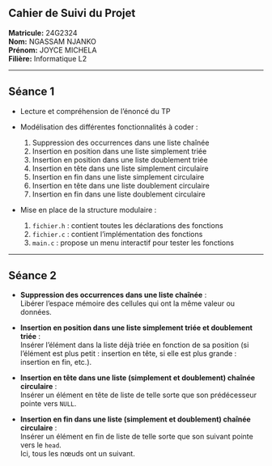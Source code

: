 ## Cahier de Suivi du Projet
**Matricule:** 24G2324  
**Nom:** NGASSAM NJANKO  
**Prénom:** JOYCE MICHELA  
**Filière:** Informatique L2

---

## Séance 1
- Lecture et compréhension de l’énoncé du TP
- Modélisation des différentes fonctionnalités à coder :
  1. Suppression des occurrences dans une liste chaînée
  2. Insertion en position dans une liste simplement triée
  3. Insertion en position dans une liste doublement triée
  4. Insertion en tête dans une liste simplement circulaire
  5. Insertion en fin dans une liste simplement circulaire
  6. Insertion en tête dans une liste doublement circulaire
  7. Insertion en fin dans une liste doublement circulaire

- Mise en place de la structure modulaire :
  1. `fichier.h` : contient toutes les déclarations des fonctions
  2. `fichier.c` : contient l’implémentation des fonctions  
  3. `main.c` : propose un menu interactif pour tester les fonctions

---

## Séance 2
- **Suppression des occurrences dans une liste chaînée** :  
  Libérer l’espace mémoire des cellules qui ont la même valeur ou données.

- **Insertion en position dans une liste simplement triée et doublement triée** :  
  Insérer l’élément dans la liste déjà triée en fonction de sa position (si l’élément est plus petit : insertion en tête, si elle est plus grande : insertion en fin, etc.).

- **Insertion en tête dans une liste (simplement et doublement) chaînée circulaire** :  
  Insérer un élément en tête de liste de telle sorte que son prédécesseur pointe vers `NULL`.

- **Insertion en fin dans une liste (simplement et doublement) chaînée circulaire** :  
  Insérer un élément en fin de liste de telle sorte que son suivant pointe vers le `head`.  
  Ici, tous les nœuds ont un suivant.

